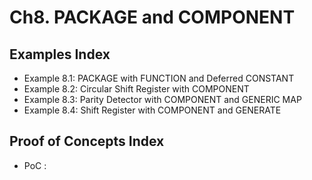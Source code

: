 # Ch8. PACKAGE and COMPONENT

## Examples Index
* Example 8.1: PACKAGE with FUNCTION and Deferred CONSTANT
* Example 8.2: Circular Shift Register with COMPONENT
* Example 8.3: Parity Detector with COMPONENT and GENERIC MAP
* Example 8.4: Shift Register with COMPONENT and GENERATE

## Proof of Concepts Index
* PoC :
